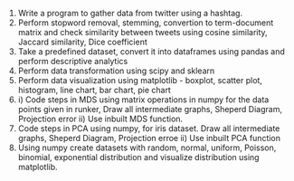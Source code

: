  1. Write a program to gather data from twitter using a hashtag.
2. Perform stopword removal, stemming, convertion to term-document matrix and check similarity between tweets using cosine similarity, Jaccard similarity, Dice coefficient
3. Take a predefined dataset, convert it into dataframes using pandas and perform descriptive analytics
4. Perform data transformation using scipy and sklearn
5. Perform data visualization using matplotlib - boxplot, scatter plot, histogram, line chart, bar chart, pie chart
6. i) Code steps in MDS using matrix operations in numpy for the data points given in runker, Draw all intermediate graphs, Sheperd Diagram, Projection error ii) Use inbuilt MDS function. 
7. Code steps in PCA using numpy, for iris dataset. Draw all intermediate graphs, Sheperd Diagram, Projection erroe ii) Use inbuilt PCA function
8. Using numpy create datasets with random, normal, uniform, Poisson, binomial, exponential distribution and visualize distribution using matplotlib.
